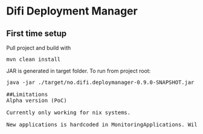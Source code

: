 # Difi Deployment Manager
## First time setup
Pull project and build with 
<pre>mvn clean install </pre>

JAR is generated in target folder. To run from project root:
<pre>java -jar ./target/no.difi.deploymanager-0.9.0-SNAPSHOT.jar

##Limitations
Alpha version (PoC)

Currently only working for nix systems.

New applications is hardcoded in MonitoringApplications. Will be changed for more dynamic deploy. 